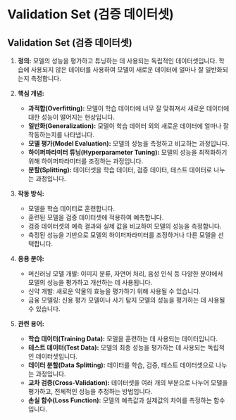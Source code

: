 # Validation Set (검증 데이터셋)

## Validation Set (검증 데이터셋)

1.  **정의:** 모델의 성능을 평가하고 튜닝하는 데 사용되는 독립적인 데이터셋입니다. 학습에 사용되지 않은 데이터를 사용하여 모델이 새로운 데이터에 얼마나 잘 일반화되는지 측정합니다.

2.  **핵심 개념:**
    *   **과적합(Overfitting):** 모델이 학습 데이터에 너무 잘 맞춰져서 새로운 데이터에 대한 성능이 떨어지는 현상입니다.
    *   **일반화(Generalization):** 모델이 학습 데이터 외의 새로운 데이터에 얼마나 잘 작동하는지를 나타냅니다.
    *   **모델 평가(Model Evaluation):** 모델의 성능을 측정하고 비교하는 과정입니다.
    *   **하이퍼파라미터 튜닝(Hyperparameter Tuning):** 모델의 성능을 최적화하기 위해 하이퍼파라미터를 조정하는 과정입니다.
    *   **분할(Splitting):** 데이터셋을 학습 데이터, 검증 데이터, 테스트 데이터로 나누는 과정입니다.

3.  **작동 방식:**
    *   모델을 학습 데이터로 훈련합니다.
    *   훈련된 모델을 검증 데이터셋에 적용하여 예측합니다.
    *   검증 데이터셋의 예측 결과와 실제 값을 비교하여 모델의 성능을 측정합니다.
    *   측정된 성능을 기반으로 모델의 하이퍼파라미터를 조정하거나 다른 모델을 선택합니다.

4.  **응용 분야:**
    *   머신러닝 모델 개발: 이미지 분류, 자연어 처리, 음성 인식 등 다양한 분야에서 모델의 성능을 평가하고 개선하는 데 사용됩니다.
    *   신약 개발: 새로운 약물의 효능을 평가하기 위해 사용될 수 있습니다.
    *   금융 모델링: 신용 평가 모델이나 사기 탐지 모델의 성능을 평가하는 데 사용될 수 있습니다.

5.  **관련 용어:**
    *   **학습 데이터(Training Data):** 모델을 훈련하는 데 사용되는 데이터입니다.
    *   **테스트 데이터(Test Data):** 모델의 최종 성능을 평가하는 데 사용되는 독립적인 데이터셋입니다.
    *   **데이터 분할(Data Splitting):** 데이터를 학습, 검증, 테스트 데이터셋으로 나누는 과정입니다.
    *   **교차 검증(Cross-Validation):** 데이터셋을 여러 개의 부분으로 나누어 모델을 평가하고, 전체적인 성능을 추정하는 방법입니다.
    *   **손실 함수(Loss Function):** 모델의 예측값과 실제값의 차이를 측정하는 함수입니다.